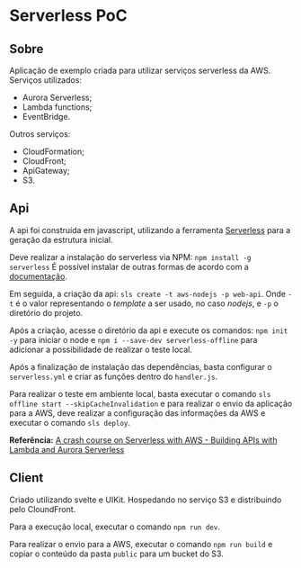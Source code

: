 # Serverless PoC

## Sobre

Aplicação de exemplo criada para utilizar serviços serverless da AWS. Serviços utilizados:

* Aurora Serverless;
* Lambda functions;
* EventBridge.

Outros serviços:

* CloudFormation;
* CloudFront;
* ApiGateway;
* S3.

## Api

A api foi construída em javascript, utilizando a ferramenta [Serverless](https://www.serverless.com/framework/docs) para a geração da estrutura inicial.


Deve realizar a instalação do serverless via NPM: `npm install -g serverless`
É possível instalar de outras formas de acordo com a [documentação](https://www.serverless.com/framework/docs/getting-started).

Em seguida, a criação da api: `sls create -t aws-nodejs -p web-api`. Onde `-t` é o valor representando o _template_ a ser usado, no caso _nodejs_, e `-p` o diretório do projeto.

Após a criação, acesse o diretório da api e execute os comandos: `npm init -y` para iniciar o node e `npm i --save-dev serverless-offline` para adicionar a possibilidade de realizar o teste local.

Após a finalização de instalação das dependências, basta configurar o `serverless.yml` e criar as funções dentro do `handler.js`.

Para realizar o teste em ambiente local, basta executar o comando `sls offline start --skipCacheInvalidation` e para realizar o envio da aplicação para a AWS, deve realizar a configuração das informações da AWS e executar o comando `sls deploy`.
    
**Referência:** [A crash course on Serverless with AWS - Building APIs with Lambda and Aurora Serverless](https://dev.to/adnanrahic/a-crash-course-on-serverless-with-aws---building-apis-with-lambda-and-aurora-serverless-3fn3)

## Client

Criado utilizando svelte e UIKit. Hospedando no serviço S3 e distribuindo pelo CloundFront.

Para a execução local, executar o comando `npm run dev`.

Para realizar o envio para a AWS, executar o comando `npm run build` e copiar o conteúdo da pasta `public` para um bucket do S3.